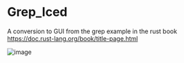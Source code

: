 # Grep_Iced

A conversion to GUI from the grep example in the rust book https://doc.rust-lang.org/book/title-page.html


![image](https://user-images.githubusercontent.com/57782453/204039793-b6a98978-7c91-4cce-a22f-c39d052bf6e9.png)
